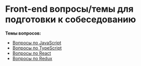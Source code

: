 # Front-end вопросы/темы для подготовки к собеседованию

**Темы вопросов:**
- [Вопросы по JavaScript](./questions/js.md)
- [Вопросы по TypeScript](./questions/ts.md)
- [Вопросы по React](./questions/react.md)
- [Вопросы по Redux](./questions/redux.md)